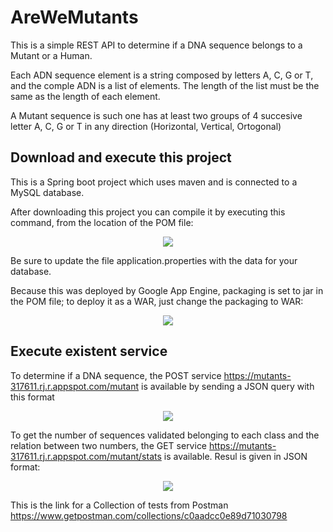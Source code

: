 # AreWeMutants

This is a simple REST API to determine if a DNA sequence belongs to a Mutant or a Human.

Each ADN sequence element is a string composed by letters A, C, G or T, and the comple ADN is a list of elements. The length of the list must be the same as the length of each element.

A Mutant sequence is such one has at least two groups of 4 succesive letter A, C, G or T in any direction (Horizontal, Vertical, Ortogonal)

<h2>Download and execute this project</h2>
This is a Spring boot project which uses maven and is connected to a MySQL database.

After downloading this project you can compile it by executing this command, from the location of the POM file:
<center><img src="https://user-images.githubusercontent.com/44385221/123023478-0dd01900-d39d-11eb-9ee4-d66b862cce9a.png" ></center>

Be sure to update the file application.properties with the data for your database.

Because this was deployed by Google App Engine, packaging is set to jar in the POM file; to deploy it as a WAR, just change the packaging to WAR:
<center><img src="https://user-images.githubusercontent.com/44385221/123024451-ae730880-d39e-11eb-82b9-6d95045bfb76.png" ></center>


<h2>Execute existent service</h2>

To determine if a DNA sequence, the POST service https://mutants-317611.rj.r.appspot.com/mutant is available by sending a JSON query with this format
<center><img src="https://user-images.githubusercontent.com/44385221/123018381-107a4080-d394-11eb-86f3-509f5272511d.png" ></center>


To get the number of sequences validated belonging to each class and the relation between two numbers, the GET service https://mutants-317611.rj.r.appspot.com/mutant/stats is available. Resul is given in JSON format:
<center><img src="https://user-images.githubusercontent.com/44385221/123018138-a19ce780-d393-11eb-9ecb-fe19974bb675.png" ></center>

This is the link for a Collection of tests from Postman
https://www.getpostman.com/collections/c0aadcc0e89d71030798

